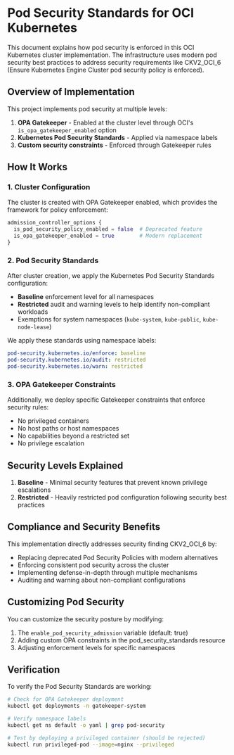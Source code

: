 # Pod Security Standards for OCI Kubernetes

This document explains how pod security is enforced in this OCI Kubernetes cluster implementation. The infrastructure uses modern pod security best practices to address security requirements like CKV2_OCI_6 (Ensure Kubernetes Engine Cluster pod security policy is enforced).

## Overview of Implementation

This project implements pod security at multiple levels:

1. **OPA Gatekeeper** - Enabled at the cluster level through OCI's `is_opa_gatekeeper_enabled` option
2. **Kubernetes Pod Security Standards** - Applied via namespace labels
3. **Custom security constraints** - Enforced through Gatekeeper rules

## How It Works

### 1. Cluster Configuration

The cluster is created with OPA Gatekeeper enabled, which provides the framework for policy enforcement:

```terraform
admission_controller_options {
  is_pod_security_policy_enabled = false  # Deprecated feature
  is_opa_gatekeeper_enabled = true        # Modern replacement
}
```

### 2. Pod Security Standards

After cluster creation, we apply the Kubernetes Pod Security Standards configuration:

- **Baseline** enforcement level for all namespaces
- **Restricted** audit and warning levels to help identify non-compliant workloads
- Exemptions for system namespaces (`kube-system`, `kube-public`, `kube-node-lease`)

We apply these standards using namespace labels:

```yaml
pod-security.kubernetes.io/enforce: baseline
pod-security.kubernetes.io/audit: restricted
pod-security.kubernetes.io/warn: restricted
```

### 3. OPA Gatekeeper Constraints

Additionally, we deploy specific Gatekeeper constraints that enforce security rules:

- No privileged containers
- No host paths or host namespaces
- No capabilities beyond a restricted set
- No privilege escalation

## Security Levels Explained

1. **Baseline** - Minimal security features that prevent known privilege escalations
2. **Restricted** - Heavily restricted pod configuration following security best practices

## Compliance and Security Benefits

This implementation directly addresses security finding CKV2_OCI_6 by:

- Replacing deprecated Pod Security Policies with modern alternatives
- Enforcing consistent pod security across the cluster
- Implementing defense-in-depth through multiple mechanisms
- Auditing and warning about non-compliant configurations

## Customizing Pod Security

You can customize the security posture by modifying:

1. The `enable_pod_security_admission` variable (default: true)
2. Adding custom OPA constraints in the pod_security_standards resource
3. Adjusting enforcement levels for specific namespaces

## Verification

To verify the Pod Security Standards are working:

```bash
# Check for OPA Gatekeeper deployment
kubectl get deployments -n gatekeeper-system

# Verify namespace labels
kubectl get ns default -o yaml | grep pod-security

# Test by deploying a privileged container (should be rejected)
kubectl run privileged-pod --image=nginx --privileged
```